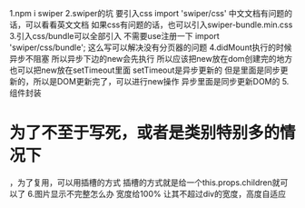 1.npm i swiper
2.swiper的坑
    要引入css
        import 'swiper/css'
        中文文档有问题的话，可以看看英文文档
        如果css有问题的话，也可以引入swiper-bundle.min.css
3.引入css/bundle可以全部引入
    不需要use注册一下
    import 'swiper/css/bundle';
        这么写可以解决没有分页器的问题
4.didMount执行的时候
    异步不阻塞
        所以异步下边的new会先执行
        所以应该把new放在dom创建完的地方
            也可以把new放在setTimeout里面
                setTimeout是异步更新的
                    但是里面是同步更新的，所以是DOM更新完了，可以进行new操作
                        异步里面是同步更新DOM的
5.组件封装
    <h1>为了不至于写死，或者是类别特别多的情况下</h1>，为了复用，可以用插槽的方式
    插槽的方式就是给一个this.props.children就可以了
6.图片显示不完整怎么办
    宽度给100%
    让其不超过div的宽度，高度自适应